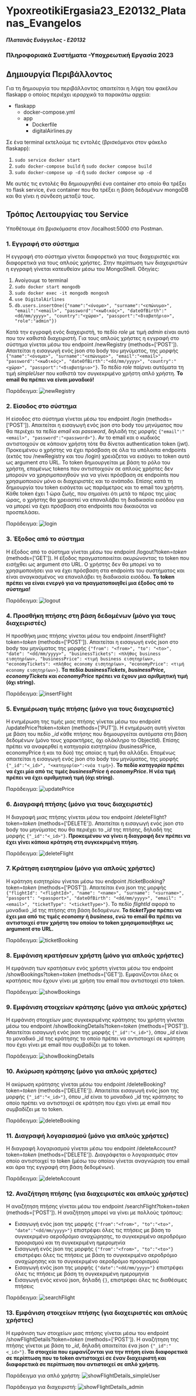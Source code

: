 # YpoxreotikiErgasia23_E20132_Platanas_Evangelos

##### Πλατανάς Ευάγγελος - Ε20132
### Πληροφοριακά Συστήματα -Υποχρεωτική Εργασία 2023

## Δημιουργία Περιβάλλοντος
Για τη δημιουργία του περιβάλλοντος απαιτείται η λήψη του φακέλου flaskapp ο οποίος περιέχει ιεραρχικά τα παρακάτω αρχεία:

- flaskapp
  - docker-compose.yml
  - app
    - Dockerfile
    - digitalAirlines.py

Σε ένα terminal εκτελούμε τις εντολές (βρισκόμενοι στον φάκελο flaskapp):
1. `sudo service docker start` 
2. `sudo docker-compose build` ή `sudo docker compose build`
3. `sudo docker-compose up -d` ή `sudo docker compose up -d`

Με αυτές τις εντολές θα δημιουργηθεί ένα container στο οποίο θα τρέξει το flask service, ένα container που θα τρέξει η βάση δεδομένων mongoDB και θα γίνει η σύνδεση μεταξύ τους.


## Τρόπος Λειτουργίας του Service
Υποθέτουμε ότι βρισκόμαστε στον /localhost:5000 στο Postman.

### 1. Εγγραφή στο σύστημα

Η εγγραφή στο σύστημα γίνεται διαφορετικά για τους διαχειριστές και διαφορετικά για τους απλούς χρήστες.
Στην περίπτωση των διαχειριστών η εγγραφή γίνεται κατευθείαν μέσω του MongoShell. Οδηγίες:
1. Ανοίγουμε το terminal
2. `sudo docker start mongodb`
3. `sudo docker exec -it mongodb mongosh`
4. `use DigitalAirlines`
5. `db.users.insertOne({"name":"<όνομα>", "surname":"<επώνυμο>", "email":"<email>", "password":"<κωδικός>", "dateOfBirth":"<dd/mm/yyyy>", "country":"<χώρα>", "passport":"<διαβατήριο>", "role":"admin"})`
  
Κατά την εγγραφή ενός διαχειριστή, το πεδίο *role* με τιμή *admin* είναι αυτό που τον καθιστά διαχειριστή. Για τους απλούς χρήστες η εγγραφή στο σύστημα γίνεται μέσω του endpoint /newRegistry (methods=['POST']). Απαιτείται η εισαγωγή ενός json στο body του μηνύματος, της μορφής `{"name":"<όνομα>", "surname":"<επώνυμο>", "email":"<email>", "password":"<κωδικός>", "dateOfBirth":"<dd/mm/yyyy>", "country":"<χώρα>", "passport":"<διαβατήριο>"}`. Το πεδίο *role* παίρνει αυτόματα τη τιμή *simpleUser* που καθιστά τον συγκεκριμένο χρήστη απλό χρήστη. **To email θα πρέπει να είναι μοναδικό!**

Παράδειγμα:
![newRegistry](https://github.com/angepl/YpoxreotikiErgasia23_E20132_Platanas_Evangelos/assets/121619065/ee6fe536-fc30-4c10-aff8-25d8bd22b916)

  
### 2. Είσοδος στο σύστημα

Η είσοδος στο σύστημα γίνεται μέσω του endpoint /login (methods=['POST']). Απαιτείται η εισαγωγή ενός json στο body του μηνύματος που θα περιέχει τα πεδία *email* και *password*, δηλαδή της μορφής `{"email":"<email>", "password":"<password>"}`. Αν το email και o κωδικός αντιστοιχούν σε κάποιον χρήστη τότε θα δίνεται authentication token (jwt). Προκειμένου ο χρήστης να έχει πρόσβαση σε όλα τα υπόλοιπα endpoints (εκτός του /newRegistry και του /login) χρειάζεται να εισάγει το token αυτό ως argument στο URL. Το token δημιουργείται με βάση το ρόλο του χρήστη, επομένως tokens που αντιστοιχούν σε απλούς χρήστες δεν μπορούν να χρησιμοποιηθούν για να γίνει πρόσβαση σε endpoints που χρησιμοποιούν μόνο οι διαχειριστές και το ανάποδο. Επίσης κατά τη δημιουργία του token εισάγεται ως παράμετρος και το email του χρήστη. Κάθε token έχει 1 ώρα ζωής, που σημαίνει ότι μετά το πέρας της μίας ώρας, ο χρήστης θα χρειαστεί να επαναλάβει τη διαδικασία εισόδου για να μπορεί να έχει πρόσβαση στα endpoints που δικαιούται να προσπελάσει.

Παράδειγμα:
![login](https://github.com/angepl/YpoxreotikiErgasia23_E20132_Platanas_Evangelos/assets/121619065/190e272d-e7b1-4bd2-bfe1-aa4eb3cc92f3)


### 3. Έξοδος από το σύστημα

Η έξοδος από το σύστημα γίνεται μέσω του endpoint /logout?token=*token* (methods=['GET']). H έξοδος πραγματοποιείται ακυρώνοντας το token που εισήχθει ως argument στο URL. Ο χρήστης δεν θα μπορεί να το χρησιμοποιήσει για να έχει πρόσβαση στα endpoints του συστήματος και είναι αναγκασμένος να επαναλάβει τη διαδικασία εισόδου. **Το token πρέπει να είναι ενεργό για να πραγματοποιηθεί μια έξοδος από το σύστημα!**

Παράδειγμα:
![logout](https://github.com/angepl/YpoxreotikiErgasia23_E20132_Platanas_Evangelos/assets/121619065/98ee0346-41f7-492a-b6a3-2f4256c18e80)
  
  
### 4. Προσθήκη πτήσης στη βάση δεδομένων (μόνο για τους διαχειριστές)

Η προσθήκη μιας πτήσης γίνεται μέσω του endpoint /insertFlight?token=*token* (methods=['POST']). Απαιτείται η εισαγωγή ενός json στο body του μηνύματος της μορφής `{"from": "<from>", "to": "<to>", "date": "<dd/mm/yyyy>", "businessTickets": <πλήθος business εισητηρίων>, "businessPrice": <τιμή business εισητηρίων>, "economyTickets": <πλήθος economy εισητηρίων>, "economyPrice": <τιμή economy εισητηρίων>}`. **Τα πεδία *businessTickets*, *businessPrice*, *economyTickets* και *economyPrice* πρέπει να έχουν μια αριθμητική τιμή (όχι string).**

Παράδειγμα:
![insertFlight](https://github.com/angepl/YpoxreotikiErgasia23_E20132_Platanas_Evangelos/assets/121619065/49a8aa67-0359-4e38-9c7d-fb4f81ca9bfb)

  
### 5. Ενημέρωση τιμής πτήσης (μόνο για τους διαχειριστές)

Η ενημέρωση της τιμής μιας πτήσης γίνεται μέσω του endpoint /updatePrice?token=*token* (methods=['PUT']). Η ενημέρωση αυτή γίνεται με βάση του πεδίο *_id* κάθε πτήσης που δημιουργείται αυτόματα στη βάση δεδομένων (μόνο τους χαρακτήρες, όχι ολόκληρο το ObjectId). Επίσης πρέπει να αναφερθεί η κατηγορία εισητηρίου (businessPrice, economyPrice ή και τα δύο) της οποίας η τιμή θα αλλάξει. Επομένως απαιτείται η εισαγωγή ενός json στο body του μηνύματος, της μορφής `{"_id":"<_id>", "<κατηγορία>":<νέα τιμή>}`. **Το πεδίο *κατηγορία* πρέπει να έχει μία από τις τιμές *businessPrice* ή *economyPrice*. Η νέα τιμή πρέπει να έχει αριθμητική τιμή (όχι string).**

Παράδειγμα:
![updatePrice](https://github.com/angepl/YpoxreotikiErgasia23_E20132_Platanas_Evangelos/assets/121619065/8065db29-4f48-45ce-97fb-0a2faeff9829)

  
### 6. Διαγραφή πτήσης (μόνο για τους διαχειριστές)

Η διαγραφή μιας πτήσης γίνεται μέσω του endpoint /deleteFlight?token=*token* (methods=['DELETE']). Απαιτείται η εισαγωγή ενός json στο body του μηνύματος που θα περιέχει το *_id* της πτήσης, δηλαδή της μορφής `{"_id":"<_id>"}`. **Προκειμένου να γίνει η διαγραφή δεν πρέπει να έχει γίνει κάποια κράτηση στη συγκεκριμένη πτήση.**

Παράδειγμα:
![deleteFlight](https://github.com/angepl/YpoxreotikiErgasia23_E20132_Platanas_Evangelos/assets/121619065/989a0566-b762-48c3-8891-dea3a47c7efc)
  

### 7. Κράτηση εισητηρίου (μόνο για απλούς χρήστες)

Η κράτηση εισητηρίου γίνεται μέσω του endpoint /ticketBooking?token=*token* (methods=['POST']). Απαιτείται ένα json της μορφής `{"flightId": "<flightId>", "name": "<name>", "surname": "<surname>", "passport": "<passport>", "dateOfBirth": "<dd/mm/yyyy>", "email": "<email>", "ticketType": "<ticketType>"}`. Το πεδίο *flightId* αφορά το μοναδικό _id της πτήσης στη βάση δεδομένων. **Το *ticketType* πρέπει να έχει μια από τις τιμές *economy* ή *business*, ενώ το email θα πρέπει να αντιστοιχεί στον χρήστη του οποίου το token χρησιμοποιήθηκε ως argument στο URL.**

Παράδειγμα:
![ticketBooking](https://github.com/angepl/YpoxreotikiErgasia23_E20132_Platanas_Evangelos/assets/121619065/f297d73a-5b88-4916-b6f2-815c28269def)


### 8. Εμφάνιση κρατήσεων χρήστη (μόνο για απλούς χρήστες)

Η εμφάνιση των κρατήσεων ενός χρήστη γίνεται μέσω του endpoint /showBookings?token=*token* (methods=['GET']). Εμφανίζονται όλες οι κρατήσεις που έχουν γίνει με χρήση του email που αντιστοιχεί στο token.

Παράδειγμα:
![showBookings](https://github.com/angepl/YpoxreotikiErgasia23_E20132_Platanas_Evangelos/assets/121619065/0091d9f3-91dd-4972-bfcc-c05de022d3b8)


### 9. Εμφάνιση στοιχείων κράτησης (μόνο για απλούς χρήστες)

Η εμφάνιση στοιχείων μιας συγκεκριμένης κράτησης του χρήστη γίνεται μέσω του endpoint /showBookingDetails?token=*token* (methods=['POST']). Απαιτείται εισαγωγή ενός json της μορφής `{"_id":"<_id>"}`, όπου *_id* είναι το μοναδικό _id της κράτησης το οποίο πρέπει να αντιστοιχεί σε κράτηση που έχει γίνει με email που συμβαδίζει με το token.

Παράδειγμα:
![showBookingDetails](https://github.com/angepl/YpoxreotikiErgasia23_E20132_Platanas_Evangelos/assets/121619065/528b711b-a309-48dd-9ae3-8c7cb140ea63)


### 10. Ακύρωση κράτησης (μόνο για απλούς χρήστες)

Η ακύρωση κράτησης γίνεται μέσω του endpoint /deleteBooking?token=*token* (methods=['DELETE']). Απαιτείται εισαγωγή ενός json της μορφής `{"_id":"<_id>"}`, όπου *_id* είναι το μοναδικό _id της κράτησης το οποίο πρέπει να αντιστοιχεί σε κράτηση που έχει γίνει με email που συμβαδίζει με το token.

Παράδειγμα:
![deleteBooking](https://github.com/angepl/YpoxreotikiErgasia23_E20132_Platanas_Evangelos/assets/121619065/e01ca0b9-60a1-4360-a87b-622f090fb1e7)


### 11. Διαγραφή λογαριασμού (μόνο για απλούς χρήστες)

Η διαγραφή λογαριασμού γίνεται μέσω του endpoint /deleteAccount?token=*token* (methods=['DELETE']). Διαγράφεται ο λογαριασμός στον οποίο αντιστοιχεί το token (μέσω του οποίου γίνεται αναγνώριση του email και άρα της εγγραφή στη βάση δεδομένων). 

Παράδειγμα:
![deleteAccount](https://github.com/angepl/YpoxreotikiErgasia23_E20132_Platanas_Evangelos/assets/121619065/40170744-94e0-4afe-9839-1cba4b3054de)

  
### 12. Αναζήτηση πτήσης (για διαχειριστές και απλούς χρήστες)

Η αναζήτηση πτήσης γίνεται μέσω του endpoint /searchFlight?token=*token* (methods=['POST']). Η αναζήτηση μπορεί να γίνει με πολλούς τρόπους:
  - Εισαγωγή ενός json της μορφής `{"from":"<from>", "to":"<to>", "date":"<dd/mm/yyyy>"}` επιστρέφει όλες τις πτήσεις με βάση το συγκεκριμένο αεροδρόμιο αναχώρησης, το συγκεκριμένο αεροδρόμιο προορισμού και τη συγκεκριμένη ημερομηνία
  - Εισαγωγή ενός json της μορφής `{"from":"<from>", "to":"<to>"}` επιστρέφει όλες τις πτήσεις με βάση το συγκεκριμένο αεροδρόμιο αναχώρησης και το συγκεκριμένο αεροδρόμιο προορισμού
  - Εισαγωγή ενός json της μορφής `{"date":"<dd/mm/yyyy>"}` επιστρέφει όλες τις πτήσεις με βάση  τη συγκεκριμένη ημερομηνία
  - Εισαγωγή ενός κενού json, δηλαδή `{}`, επιστρέφει όλες τις διαθέσιμες πτήσεις

Παράδειγμα:
![searchFlight](https://github.com/angepl/YpoxreotikiErgasia23_E20132_Platanas_Evangelos/assets/121619065/0e48c473-9782-47f5-b5a2-c242e5398af2)
  
  
### 13. Εμφάνιση στοιχείων πτήσης (για διαχειριστές και απλούς χρήστες)

Η εμφάνιση των στοιχείων μιας πτήσης γίνεται μέσω του endpoint /showFlightDetails?token=*token* (methods=['POST']). Η αναζήτηση της πτήσης γίνεται με βάση το *_id*, δηλαδή απαιτείται ένα json `{"_id":"<_id>"}`. **Τα στοιχεία που εμφανίζονται για την πτήση είναι διαφορετικά σε περίπτωση που το token αντιστοιχεί σε έναν διαχειριστή και διαφορετικά σε περίπτωση που αντιστοιχεί σε απλό χρήστη.**

Παράδειγμα για απλό χρήστη:
![showFlightDetails_simpleUser](https://github.com/angepl/YpoxreotikiErgasia23_E20132_Platanas_Evangelos/assets/121619065/2de872fa-8552-4025-b626-cdf202630ef1)

Παράδειγμα για διαχειριστή:
![showFlightDetails_admin](https://github.com/angepl/YpoxreotikiErgasia23_E20132_Platanas_Evangelos/assets/121619065/605da841-5944-4398-86c3-8dbdaa73663c)
  

   
  
